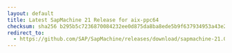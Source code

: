 ```yaml
---
layout: default
title: Latest SapMachine 21 Release for aix-ppc64
checksum: sha256 b295b5c7236870084232ee0d875da8ba8ede5b9f637934953a43e2deec08891c
redirect_to:
  - https://github.com/SAP/SapMachine/releases/download/sapmachine-21.0.4/sapmachine-jdk-21.0.4_aix-ppc64_bin.tar.gz
---
```

